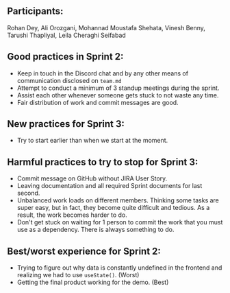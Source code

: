 ## Participants: 
Rohan Dey, Ali Orozgani, Mohannad Moustafa Shehata, Vinesh Benny, Tarushi Thapliyal, Leila Cheraghi Seifabad

## Good practices in Sprint 2:
- Keep in touch in the Discord chat and by any other means of communication disclosed on `team.md`
- Attempt to conduct a minimum of 3 standup meetings during the sprint.
- Assist each other whenever someone gets stuck to not waste any time.
- Fair distribution of work and commit messages are good.

## New practices for Sprint 3:
- Try to start earlier than when we start at the moment.

## Harmful practices to try to stop for Sprint 3:
- Commit message on GitHub without JIRA User Story.
- Leaving documentation and all required Sprint documents for last second.
- Unbalanced work loads on different members. Thinking some tasks are super easy, but in fact, they become quite difficult and tedious. As a result, the work becomes harder to do.
- Don't get stuck on waiting for 1 person to commit the work that you must use as a dependency. There is always something to do.

## Best/worst experience for Sprint 2:
- Trying to figure out why data is constantly undefined in the frontend and realizing we had to use `useState()`. (Worst)
- Getting the final product working for the demo. (Best)
